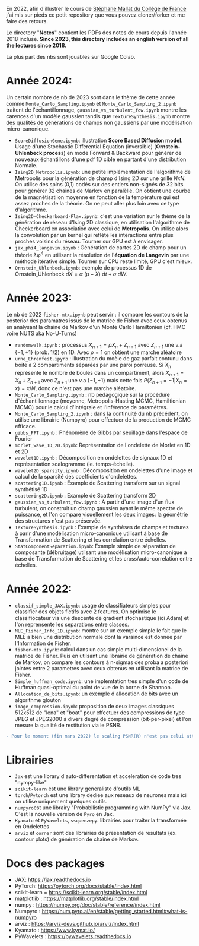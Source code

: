 En 2022, afin d'illustrer le cours de [Stéphane Mallat du Collège de France](https://www.di.ens.fr/~mallat/CoursCollege.html) j'ai mis sur pieds ce petit repository que vous pouvez cloner/forker et me faire des retours.

Le directory "**Notes**" contient les PDFs des notes de cours depuis l'année 2018 incluse.
**Since 2023, this directory includes an english version of all the lectures since 2018.**

La plus part des nbs sont jouables sur Google Colab.

# Année 2024:
Un certain nombre de nb de 2023 sont dans le thème de cette année comme `Monte_Carlo_Sampling.ipynb` et `Monte_Carlo_Sampling_2.ipynb` traitent
de l'échantillonnage, 
`gaussian_vs_turbulent_fow.ipynb` montre les carences d'un modèle gaussien tandis que `TextureSynthesis.ipynb` montre des qualités de générations
de champs non gaussiens par une modélisation micro-canonique.

- `ScoreDiffusionGene.ipynb`: illustration **Score Based Diffusion model**. Usage d'une Stochastic Differential Equation (inversible) (**Ornstein-Uhlenbeck proces**s)  en mode Forward & Backward pour générer de nouveaux échantillons d'une pdf 1D cible en partant d'une distribution Normale.
- `Ising2D_Metropolis.ipynb`: une petite implémentation de l'algorithme de Metropolis pour la génération de champ d'Ising 2D sur une grille $NxN$. On utilise des spins (0,1) codés sur des entiers non-signés de 32 bits pour générer 32 chaines de Markov en paralèlle. On obtient une courbe de la magnétisatiion moyenne en fonction de la température qui est assez proches de la théorie. On ne peut aller plus loin avec ce type d'algorithme.
- `Ising2D-Checkerboard-Flax.ipynb`: c'est une variation sur le thème de la génération de réseau d'Ising 2D classique, en utilisation l'algorithme de Checkerboard en association avec celui de **Metropolis**. On utilise alors la convolution par un kernel qui reflète les interactions entre plus proches voisins du réseau. Tourner sur GPU est à envisager.
- `jax_phi4_langevin.ipynb` : Génération de cartes 2D de champ pour un théorie  $\lambda \varphi^4$ en utilisant la résolution de l'**équation de Langevin** par une méthode itérative simple. Tourner sur CPU reste limité, GPU c'est mieux.
- `Ornstein_Uhlenbeck.ipynb`: exemple de processus 1D de Ornstein_Uhlenbeck $dX = \alpha\ (\mu - X)\ dt + \sigma\ dW$.


# Année 2023:
Le nb de 2022 `fisher-mtx.ipynb` peut servir : il compare les contours de la posterior des paramatres issus de le matrice de  Fisher avec ceux obtenus en analysant la chaine de Markov d'un Monte Carlo Hamiltonien (cf. HMC voire NUTS aka No-U-Turns) 

- `randomwalk.ipynb` : processus $X_{n+1} = \rho X_n + Z_{n+1}$ avec $Z_{n+1}$ une v.a $\{-1,+1\}$ (prob. 1/2) en 1D. Avec $\rho=1$ on obtient une marche aléatoire 
- `urne_Ehrenfest.ipynb` : illustration du moèle de gaz parfait contunu dans  boite à 2 compartiments séparées par une paroi porreuse. Si $X_n$ représente le nombre de boules dans un compartiment, alors $X_{n+1} = X_n + Z_{n+1}$ avec $Z_{n+1}$ une v.a $\{-1,+1\}$ mais cette fois $P(Z_{n+1} = −1|X_n = x) = x/N$, donc ce n'est pas une marche aléatoire.
- `Monte_Carlo_Sampling.ipynb` : nb pedagogique sur la procédure d'échantillonnage (moyenne, Metropolis-Hasting MCMC, Hamiltionian MCMC) pour le calcul d'intégrale et l'inférence de paramètres.
- `Monte_Carlo_Sampling_2.ipynb` : dans la continuité du nb précédent, on utilise une librairie (Numpyro) pour effectuer de la production de MCMC efficace.
- `gibbs_FFT.ipynb` : Phénomène de Gibbs par seuillage dans l'espace de Fourier
- `morlet_wave_1D_2D.ipynb`: Représentation de l'ondelette de Morlet en 1D et 2D
- `wavelet1D.ipynb` : Décomposition en ondelettes de signaux 1D et représentation scalogramme (ie. temps-échelle).
- `wavelet2D_sparsity.ipynb` : Décomposition en ondelettes d'une image et calcul de la sparsité des coefficients d'ondelettes.
- `scattering1D.ipynb` : Example de Scattering transform sur un signal synthétisé 1D
- `scattering2D.ipynb` : Example de Scattering transform 2D 
- `gaussian_vs_turbulent_fow.ipynb` : A partir d'une image d'un flux turbulent, on construit un champ gaussien ayant le même spectre de puissance, et l'on compare visuellement les deux images: la géométrie des structures n'est pas préservée.
-  `TextureSynthesis.ipynb` : Example de synthèses de champs et textures à parir d'une modélisation micro-canonique utilisant à base de Transformation de Scattering et les correlation entre échelles.
-  `StatComponentSeparation.ipynb`: Example simple de séparation de composante (débruitage) utilsant une modélisation micro-canonique à base de Transformation de Scattering et les cross/auto-correlation entre échelles.


# Année 2022:
- `classif_simple_JAX.ipynb`: usage de classifiateurs simples pour classifier des objets fictifs avec 2 features. 
On optimise le classifiocateur via une descente de gradient stochastique (ici Adam) et l'on reprensente les separations entre classes.
- `MLE_Fisher_Info_1D.ipynb`: montre sur un exemple simple le fait que le MLE a bien une distribution normale dont la varaince est donnée par l'Information de Fisher.
- `fisher-mtx.ipynb`: calcul dans un cas simple multi-dimensionel de la matrice de Fisher. Puis en utilsant une librairie de génération de chaine de Markov, on compare les contours à n-sigmas des proba a posteriori jointes entre 2 parametres avec ceux obtenus en utilisant la matrice de Fisher.
- `Simple_huffman_code.ipynb`: une implemtation tres simple d'un code de Huffman quasi-optimal du point de vue de la borne de Shannon.
- `Allocation_de_bits.ipynb`: un exemple d'allocation de bits avec un algorithme glouton
- `image_compression.ipynb`: proposition de deux images classiques 512x512 de "lena" et "boat" pour effectuer des compressions de type JPEG et JPEG2000 à divers degré de compression (bit-per-pixel) et l'on mesure la qualité de restitution via le PSNR. 
```diff
- Pour le moment (fin mars 2022) le scaling PSNR(R) n'est pas celui attendu par la theorie pour R>1, ni en JPEG ni en JPEG2000. Nous n'avons pour le moment pas trouver la raison.
```


# Librairies
- `Jax` est une library d'auto-differentation et acceleration de code tres "nympy-like"
- `scikit-learn` est une library generaliste d'outils ML
- `torch`/`Pytorch`  est une library dediee aux reseaux de neurones mais ici on utilise uniquement quelques outils. 
- `numpyro`est une librairy "Probabilistic programming with NumPy" via Jax.
C'est la nouvelle version de `Pyro` en Jax. 
- `Kyamato` et `PyWavelets`, `ssqueezepy`: librairies pour traiter la transformée en Ondelettes
- `arviz` et `corner` sont des librairies de presentation de resultats (ex. contour plots) de génération de chaine de Markov.

# Docs des packages
- JAX: https://jax.readthedocs.io
- PyTorch: https://pytorch.org/docs/stable/index.html
- scikit-learn = https://scikit-learn.org/stable/index.html
- matplotlib : https://matplotlib.org/stable/index.html
- numpy : https://numpy.org/doc/stable/reference/index.html
- Numpyro : https://num.pyro.ai/en/stable/getting_started.html#what-is-numpyro
- arviz : https://arviz-devs.github.io/arviz/index.html
- Kyamato : https://www.kymat.io/
- PyWavelets : https://pywavelets.readthedocs.io
